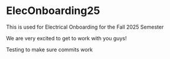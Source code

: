 # ElecOnboarding25
This is used for Electrical Onboarding for the Fall 2025 Semester

We are very excited to get to work with you guys!

Testing to make sure commits work
